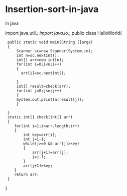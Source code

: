 # Insertion-sort-in-java
in java

import java.util.*;
import java.io.*;
public class HelloWorld{

     public static void main(String []args)
     {
         Scanner sc=new Scanner(System.in);
         int n=sc.nextInt();
         int[] arr=new int[n];
         for(int i=0;i<n;i++)
         {
           arr[i]=sc.nextInt();   
        
         }
         int[] result=check(arr);
         for(int j=0;j<n;j++)
         {
         System.out.println(result[j]);
         }
        
     }
     static int[] check(int[] arr)
     {
        for(int i=1;i<arr.length;i++)
        {
            int key=arr[i];
            int j=i-1;
            while(j>=0 && arr[j]>key)
            {
                arr[j+1]=arr[j];
                j=j-1;
            }
            arr[j+1]=key;
        }
        return arr;
     }
}
